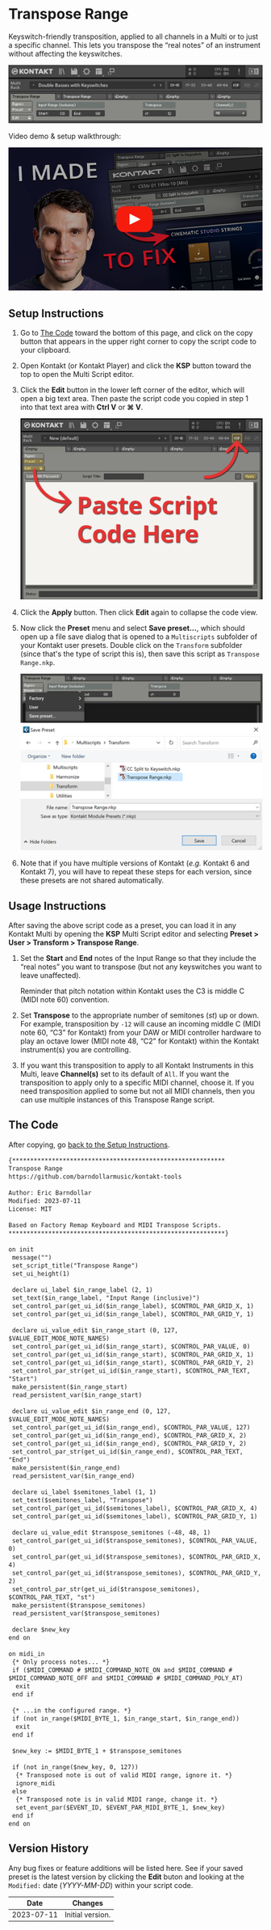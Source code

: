 # Transpose Range

Keyswitch-friendly transposition, applied to all channels in a Multi or to just a specific channel.
This lets you transpose the “real notes” of an instrument without affecting the keyswitches.

![Screenshot of Transpose Range](../images/transpose_range.png)

Video demo &amp; setup walkthrough:

[![Link to YouTube video walkthrough](../images/yt_video_preview.png)](https://youtu.be/V8jjvALg1Q4)

## Setup Instructions

1. Go to [The Code](#the-code) toward the bottom of this page, and click on the copy button that
   appears in the upper right corner to copy the script code to your clipboard.

2. Open Kontakt (or Kontakt Player) and click the **KSP** button toward the top to open the
   Multi Script editor.

3. Click the **Edit** button in the lower left corner of the editor, which will open a big text
   area. Then paste the script code you copied in step 1 into that text area with **Ctrl V** or
   **⌘ V**.

   ![Screenshot of KSP Multi Script editor](../images/k7_ksp_editor_annotated.png)

4. Click the **Apply** button. Then click **Edit** again to collapse the code view.

5. Now click the **Preset** menu and select **Save preset...**, which should open up a file save
   dialog that is opened to a `Multiscripts` subfolder of your Kontakt user presets. Double click
   on the `Transform` subfolder (since that's the type of script this is), then save this script
   as `Transpose Range.nkp`.

   ![Screenshot of Save preset](../images/k7_preset_menu_transpose_range.png)
   ![Screenshot of save dialog](../images/k7_save_transpose_range.png)

6. Note that if you have multiple versions of Kontakt (*e.g.* Kontakt 6 and Kontakt 7), you will
   have to repeat these steps for each version, since these presets are not shared automatically.

## Usage Instructions

After saving the above script code as a preset, you can load it in any Kontakt Multi by opening the
**KSP** Multi Script editor and selecting **Preset > User > Transform > Transpose Range**.

1. Set the **Start** and **End** notes of the Input Range so that they include the “real notes” you
   want to transpose (but not any keyswitches you want to leave unaffected).

   Reminder that pitch notation within Kontakt uses the C3 is middle C (MIDI note 60) convention.

2. Set **Transpose** to the appropriate number of semitones (*st*) up or down. For example,
   transposition by `-12` will cause an incoming middle C (MIDI note 60, “C3” for Kontakt) from your
   DAW or MIDI controller hardware to play an octave lower (MIDI note 48, “C2” for Kontakt) within
   the Kontakt instrument(s) you are controlling.

3. If you want this transposition to apply to all Kontakt Instruments in this Multi, leave
   **Channel(s)** set to its default of `All`. If you want the transposition to apply only to a
   specific MIDI channel, choose it. If you need transposition applied to some but not all MIDI
   channels, then you can use multiple instances of this Transpose Range script.

## The Code

After copying, go [back to the Setup Instructions](#setup-instructions).

```text
{***********************************************************
Transpose Range
https://github.com/barndollarmusic/kontakt-tools

Author: Eric Barndollar
Modified: 2023-07-11
License: MIT

Based on Factory Remap Keyboard and MIDI Transpose Scripts.
************************************************************}

on init
 message("")
 set_script_title("Transpose Range")
 set_ui_height(1)

 declare ui_label $in_range_label (2, 1)
 set_text($in_range_label, "Input Range (inclusive)")
 set_control_par(get_ui_id($in_range_label), $CONTROL_PAR_GRID_X, 1)
 set_control_par(get_ui_id($in_range_label), $CONTROL_PAR_GRID_Y, 1)

 declare ui_value_edit $in_range_start (0, 127, $VALUE_EDIT_MODE_NOTE_NAMES)
 set_control_par(get_ui_id($in_range_start), $CONTROL_PAR_VALUE, 0)
 set_control_par(get_ui_id($in_range_start), $CONTROL_PAR_GRID_X, 1)
 set_control_par(get_ui_id($in_range_start), $CONTROL_PAR_GRID_Y, 2)
 set_control_par_str(get_ui_id($in_range_start), $CONTROL_PAR_TEXT, "Start")
 make_persistent($in_range_start)
 read_persistent_var($in_range_start)

 declare ui_value_edit $in_range_end (0, 127, $VALUE_EDIT_MODE_NOTE_NAMES)
 set_control_par(get_ui_id($in_range_end), $CONTROL_PAR_VALUE, 127)
 set_control_par(get_ui_id($in_range_end), $CONTROL_PAR_GRID_X, 2)
 set_control_par(get_ui_id($in_range_end), $CONTROL_PAR_GRID_Y, 2)
 set_control_par_str(get_ui_id($in_range_end), $CONTROL_PAR_TEXT, "End")
 make_persistent($in_range_end)
 read_persistent_var($in_range_end)

 declare ui_label $semitones_label (1, 1)
 set_text($semitones_label, "Transpose")
 set_control_par(get_ui_id($semitones_label), $CONTROL_PAR_GRID_X, 4)
 set_control_par(get_ui_id($semitones_label), $CONTROL_PAR_GRID_Y, 1)

 declare ui_value_edit $transpose_semitones (-48, 48, 1)
 set_control_par(get_ui_id($transpose_semitones), $CONTROL_PAR_VALUE, 0)
 set_control_par(get_ui_id($transpose_semitones), $CONTROL_PAR_GRID_X, 4)
 set_control_par(get_ui_id($transpose_semitones), $CONTROL_PAR_GRID_Y, 2)
 set_control_par_str(get_ui_id($transpose_semitones), $CONTROL_PAR_TEXT, "st")
 make_persistent($transpose_semitones)
 read_persistent_var($transpose_semitones)

 declare $new_key
end on

on midi_in
 {* Only process notes... *}
 if ($MIDI_COMMAND # $MIDI_COMMAND_NOTE_ON and $MIDI_COMMAND # $MIDI_COMMAND_NOTE_OFF and $MIDI_COMMAND # $MIDI_COMMAND_POLY_AT)
  exit
 end if

 {* ...in the configured range. *}
 if (not in_range($MIDI_BYTE_1, $in_range_start, $in_range_end))
  exit
 end if

 $new_key := $MIDI_BYTE_1 + $transpose_semitones

 if (not in_range($new_key, 0, 127))
  {* Transposed note is out of valid MIDI range, ignore it. *}
  ignore_midi
 else
  {* Transposed note is in valid MIDI range, change it. *}
  set_event_par($EVENT_ID, $EVENT_PAR_MIDI_BYTE_1, $new_key)
 end if
end on
```

## Version History

Any bug fixes or feature additions will be listed here. See if your saved preset is the latest
version by clicking the **Edit** buton and looking at the `Modified:` date (*YYYY-MM-DD*) within
your script code.

| Date       | Changes |
| ---------- | ------------- |
| 2023-07-11 | Initial version. |
